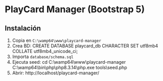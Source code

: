 # PlayCard Manager (Bootstrap 5)

## Instalación
1. Copia en `C:\wamp64\www\playcard-manager`
2. Crea BD:
   CREATE DATABASE playcard_db CHARACTER SET utf8mb4 COLLATE utf8mb4_unicode_ci;
3. Importa `database/schema.sql`
4. Ejecuta seed:
   cd C:\wamp64\www\playcard-manager
   C:\wamp64\bin\php\php8.3.14\php.exe tools\seed.php
5. Abrir: http://localhost/playcard-manager/
